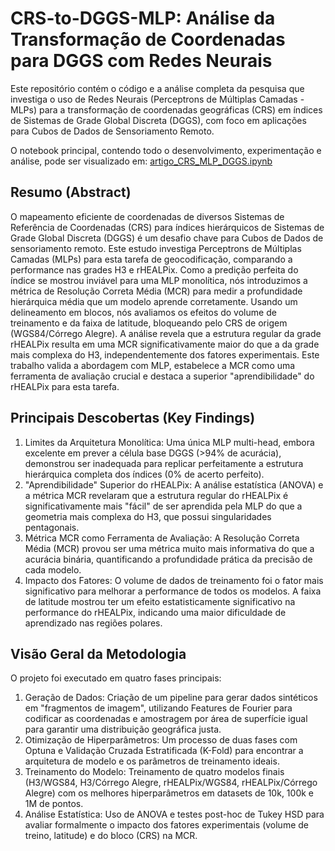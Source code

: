 # CRS-to-DGGS-MLP: Análise da Transformação de Coordenadas para DGGS com Redes Neurais

Este repositório contém o código e a análise completa da pesquisa que investiga o uso de Redes Neurais (Perceptrons de Múltiplas Camadas - MLPs) para a transformação de coordenadas geográficas (CRS) em índices de Sistemas de Grade Global Discreta (DGGS), com foco em aplicações para Cubos de Dados de Sensoriamento Remoto.

O notebook principal, contendo todo o desenvolvimento, experimentação e análise, pode ser visualizado em:
[artigo_CRS_MLP_DGGS.ipynb](https://github.com/ICartCWB/crs-to-dggs-mlp/blob/main/artigo_CRS_MLP_DGGS.ipynb)

## Resumo (Abstract)

O mapeamento eficiente de coordenadas de diversos Sistemas de Referência de Coordenadas (CRS) para índices hierárquicos de Sistemas de Grade Global Discreta (DGGS) é um desafio chave para Cubos de Dados de sensoriamento remoto. Este estudo investiga Perceptrons de Múltiplas Camadas (MLPs) para esta tarefa de geocodificação, comparando a performance nas grades H3 e rHEALPix. Como a predição perfeita do índice se mostrou inviável para uma MLP monolítica, nós introduzimos a métrica de Resolução Correta Média (MCR) para medir a profundidade hierárquica média que um modelo aprende corretamente. Usando um delineamento em blocos, nós avaliamos os efeitos do volume de treinamento e da faixa de latitude, bloqueando pelo CRS de origem (WGS84/Córrego Alegre). A análise revela que a estrutura regular da grade rHEALPix resulta em uma MCR significativamente maior do que a da grade mais complexa do H3, independentemente dos fatores experimentais. Este trabalho valida a abordagem com MLP, estabelece a MCR como uma ferramenta de avaliação crucial e destaca a superior "aprendibilidade" do rHEALPix para esta tarefa.

## Principais Descobertas (Key Findings)

1. Limites da Arquitetura Monolítica: Uma única MLP multi-head, embora excelente em prever a célula base DGGS (>94% de acurácia), demonstrou ser inadequada para replicar perfeitamente a estrutura hierárquica completa dos índices (0% de acerto perfeito).
2. "Aprendibilidade" Superior do rHEALPix: A análise estatística (ANOVA) e a métrica MCR revelaram que a estrutura regular do rHEALPix é significativamente mais "fácil" de ser aprendida pela MLP do que a geometria mais complexa do H3, que possui singularidades pentagonais.
3. Métrica MCR como Ferramenta de Avaliação: A Resolução Correta Média (MCR) provou ser uma métrica muito mais informativa do que a acurácia binária, quantificando a profundidade prática da precisão de cada modelo.
4. Impacto dos Fatores: O volume de dados de treinamento foi o fator mais significativo para melhorar a performance de todos os modelos. A faixa de latitude mostrou ter um efeito estatisticamente significativo na performance do rHEALPix, indicando uma maior dificuldade de aprendizado nas regiões polares.

## Visão Geral da Metodologia

O projeto foi executado em quatro fases principais:
1. Geração de Dados: Criação de um pipeline para gerar dados sintéticos em "fragmentos de imagem", utilizando Features de Fourier para codificar as coordenadas e amostragem por área de superfície igual para garantir uma distribuição geográfica justa.
2. Otimização de Hiperparâmetros: Um processo de duas fases com Optuna e Validação Cruzada Estratificada (K-Fold) para encontrar a arquitetura de modelo e os parâmetros de treinamento ideais.
3. Treinamento do Modelo: Treinamento de quatro modelos finais (H3/WGS84, H3/Córrego Alegre, rHEALPix/WGS84, rHEALPix/Córrego Alegre) com os melhores hiperparâmetros em datasets de 10k, 100k e 1M de pontos.
4. Análise Estatística: Uso de ANOVA e testes post-hoc de Tukey HSD para avaliar formalmente o impacto dos fatores experimentais (volume de treino, latitude) e do bloco (CRS) na MCR.
